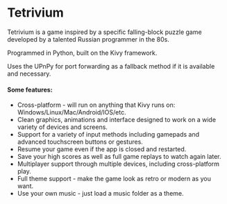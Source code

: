 # Tetrivium

Tetrivium is a game inspired by a specific falling-block puzzle game developed by a talented Russian programmer in the 80s.

Programmed in Python, built on the Kivy framework.

Uses the UPnPy for port forwarding as a fallback method if it is available and necessary.

#### Some features:
* Cross-platform - will run on anything that Kivy runs on: Windows/Linux/Mac/Android/IOS/etc.
* Clean graphics, animations and interface designed to work on a wide variety of devices and screens.
* Support for a variety of input methods including gamepads and advanced touchscreen buttons or gestures.
* Resume your game even if the app is closed and restarted.
* Save your high scores as well as full game replays to watch again later.
* Multiplayer support through multiple devices, including cross-platform play.
* Full theme support - make the game look as retro or modern as you want.
* Use your own music - just load a music folder as a theme.
